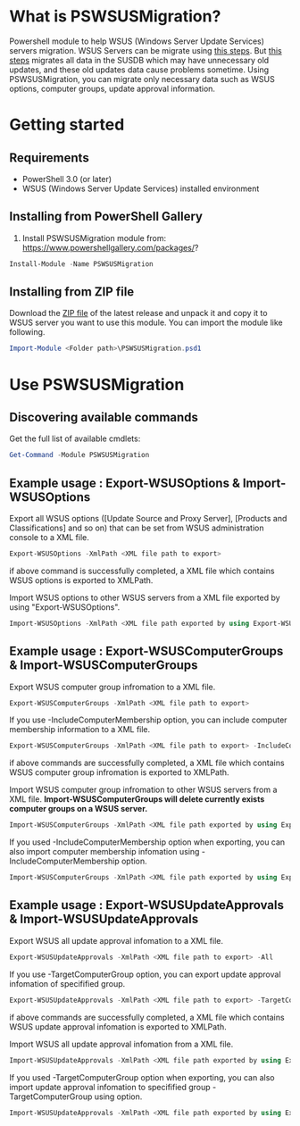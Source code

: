 # What is PSWSUSMigration?
Powershell module to help WSUS (Windows Server Update Services) servers migration. WSUS Servers can be migrate using [this steps](https://technet.microsoft.com/library/hh852339.aspx). But [this steps](https://technet.microsoft.com/library/hh852339.aspx) migrates all data in the SUSDB which may have unnecessary old updates, and these old updates data cause problems sometime. Using PSWSUSMigration, you can migrate only necessary data such as WSUS options, computer groups, update approval information.


# Getting started
## Requirements 
- PowerShell 3.0 (or later)
- WSUS (Windows Server Update Services) installed environment

## Installing from PowerShell Gallery
1. Install PSWSUSMigration module from: https://www.powershellgallery.com/packages/?
```PowerShell
Install-Module -Name PSWSUSMigration
```

## Installing from ZIP file
Download the [ZIP file](https://github.com/reiikei/PSWSUSMigration/archive/stable.zip?) of the latest release and unpack it and copy it to WSUS server you want to use this module. You can import the module like following.
```PowerShell
Import-Module <Folder path>\PSWSUSMigration.psd1
```

# Use PSWSUSMigration
## Discovering available commands
Get the full list of available cmdlets:
```PowerShell
Get-Command -Module PSWSUSMigration
```

## Example usage : Export-WSUSOptions & Import-WSUSOptions
Export all WSUS options ([Update Source and Proxy Server], [Products and Classifications] and so on) that can be set from WSUS administration console to a XML file.
```PowerShell
Export-WSUSOptions -XmlPath <XML file path to export>
```
if above command is successfully completed, a XML file which contains WSUS options is exported to XMLPath.

Import WSUS options to other WSUS servers from a XML file exported by using "Export-WSUSOptions".
```PowerShell
Import-WSUSOptions -XmlPath <XML file path exported by using Export-WSUSOptions>
```

## Example usage : Export-WSUSComputerGroups & Import-WSUSComputerGroups
Export WSUS computer group infromation to a XML file.
```PowerShell
Export-WSUSComputerGroups -XmlPath <XML file path to export>
```
If you use -IncludeComputerMembership option, you can include computer membership information to a XML file.
```PowerShell
Export-WSUSComputerGroups -XmlPath <XML file path to export> -IncludeComputerMembership
```
if above commands are successfully completed, a XML file which contains WSUS computer group infromation is exported to XMLPath.

Import WSUS computer group infromation to other WSUS servers from a XML file. **Import-WSUSComputerGroups will delete currently exists computer groups on a WSUS server.**
```PowerShell
Import-WSUSComputerGroups -XmlPath <XML file path exported by using Export-WSUSComputerGroups>
```

If you used -IncludeComputerMembership option when exporting, you can also import computer membership infomation using -IncludeComputerMembership option.
```PowerShell
Import-WSUSComputerGroups -XmlPath <XML file path exported by using Export-WSUSComputerGroups> -IncludeComputerMembership
```

## Example usage : Export-WSUSUpdateApprovals & Import-WSUSUpdateApprovals
Export WSUS all update approval infomation to a XML file.
```PowerShell
Export-WSUSUpdateApprovals -XmlPath <XML file path to export> -All
```
If you use -TargetComputerGroup option, you can export update approval infomation of specifified group.
```PowerShell
Export-WSUSUpdateApprovals -XmlPath <XML file path to export> -TargetComputerGroup <Computer group name>
```
if above commands are successfully completed, a XML file which contains WSUS update approval infomation is exported to XMLPath.

Import WSUS all update approval infomation from a XML file.
```PowerShell
Import-WSUSUpdateApprovals -XmlPath <XML file path exported by using Export-WSUSUpdateApprovals> -All
```
If you used -TargetComputerGroup option when exporting, you can also import update approval infomation to specifified group -TargetComputerGroup using option.
```PowerShell
Import-WSUSUpdateApprovals -XmlPath <XML file path exported by using Export-WSUSUpdateApprovals>  -TargetComputerGroup <Computer group name>
```
